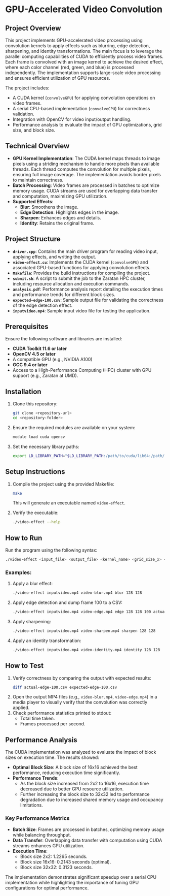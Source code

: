 # GPU-Accelerated Video Convolution

## Project Overview

This project implements GPU-accelerated video processing using convolution kernels to apply effects such as blurring, edge detection, sharpening, and identity transformations. The main focus is to leverage the parallel computing capabilities of CUDA to efficiently process video frames. Each frame is convolved with an image kernel to achieve the desired effect, where each color channel (red, green, and blue) is processed independently. The implementation supports large-scale video processing and ensures efficient utilization of GPU resources.

The project includes:

- A CUDA kernel (`convolveGPU`) for applying convolution operations on video frames.
- A serial CPU-based implementation (`convolveCPU`) for correctness validation.
- Integration with OpenCV for video input/output handling.
- Performance analysis to evaluate the impact of GPU optimizations, grid size, and block size.

## Technical Overview

- **GPU Kernel Implementation**: The CUDA kernel maps threads to image pixels using a striding mechanism to handle more pixels than available threads. Each thread computes the convolution for multiple pixels, ensuring full image coverage. The implementation avoids border pixels to maintain correctness.
- **Batch Processing**: Video frames are processed in batches to optimize memory usage. CUDA streams are used for overlapping data transfer and computation, maximizing GPU utilization.
- **Supported Effects**:
  - **Blur**: Smoothens the image.
  - **Edge Detection**: Highlights edges in the image.
  - **Sharpen**: Enhances edges and details.
  - **Identity**: Retains the original frame.

## Project Structure

- **`driver.cpp`**: Contains the main driver program for reading video input, applying effects, and writing the output.
- **`video-effect.cu`**: Implements the CUDA kernel (`convolveGPU`) and associated GPU-based functions for applying convolution effects.
- **`Makefile`**: Provides the build instructions for compiling the project.
- **`submit.sh`**: A script to submit the job to the Zaratan HPC cluster, including resource allocation and execution commands.
- **`analysis.pdf`**: Performance analysis report detailing the execution times and performance trends for different block sizes.
- **`expected-edge-100.csv`**: Sample output file for validating the correctness of the edge detection effect.
- **`inputvideo.mp4`**: Sample input video file for testing the application.

## Prerequisites

Ensure the following software and libraries are installed:

- **CUDA Toolkit 11.6 or later**
- **OpenCV 4.5 or later**
- A compatible GPU (e.g., NVIDIA A100)
- **GCC 9.4 or later**
- Access to a High-Performance Computing (HPC) cluster with GPU support (e.g., Zaratan at UMD).

## Installation

1. Clone this repository:
   ```bash
   git clone <repository-url>
   cd <repository-folder>
   ```
2. Ensure the required modules are available on your system:
   ```bash
   module load cuda opencv
   ```
3. Set the necessary library paths:
   ```bash
   export LD_LIBRARY_PATH="$LD_LIBRARY_PATH:/path/to/cuda/lib64:/path/to/opencv/lib64"
   ```

## Setup Instructions

1. Compile the project using the provided Makefile:

   ```bash
   make
   ```

   This will generate an executable named `video-effect`.

2. Verify the executable:
   ```bash
   ./video-effect --help
   ```

## How to Run

Run the program using the following syntax:

```bash
./video-effect <input_file> <output_file> <kernel_name> <grid_size_x> <grid_size_y> [optional:<frame_idx>] [optional:<frame_file>]
```

### Examples:

1. Apply a blur effect:

   ```bash
   ./video-effect inputvideo.mp4 video-blur.mp4 blur 128 128
   ```

2. Apply edge detection and dump frame 100 to a CSV:

   ```bash
   ./video-effect inputvideo.mp4 video-edge.mp4 edge 128 128 100 actual-edge-100.csv
   ```

3. Apply sharpening:

   ```bash
   ./video-effect inputvideo.mp4 video-sharpen.mp4 sharpen 128 128
   ```

4. Apply an identity transformation:
   ```bash
   ./video-effect inputvideo.mp4 video-identity.mp4 identity 128 128
   ```

## How to Test

1. Verify correctness by comparing the output with expected results:
   ```bash
   diff actual-edge-100.csv expected-edge-100.csv
   ```
2. Open the output MP4 files (e.g., `video-blur.mp4`, `video-edge.mp4`) in a media player to visually verify that the convolution was correctly applied.
3. Check performance statistics printed to stdout:
   - Total time taken.
   - Frames processed per second.

## Performance Analysis

The CUDA implementation was analyzed to evaluate the impact of block sizes on execution time. The results showed:

- **Optimal Block Size**: A block size of 16x16 achieved the best performance, reducing execution time significantly.
- **Performance Trends**:
  - As the block size increased from 2x2 to 16x16, execution time decreased due to better GPU resource utilization.
  - Further increasing the block size to 32x32 led to performance degradation due to increased shared memory usage and occupancy limitations.

### Key Performance Metrics

- **Batch Size**: Frames are processed in batches, optimizing memory usage while balancing throughput.
- **Data Transfer**: Overlapping data transfer with computation using CUDA streams enhances GPU utilization.
- **Execution Time**:
  - Block size 2x2: 1.2265 seconds.
  - Block size 16x16: 0.2143 seconds (optimal).
  - Block size 32x32: 0.3123 seconds.

The implementation demonstrates significant speedup over a serial CPU implementation while highlighting the importance of tuning GPU configurations for optimal performance.
